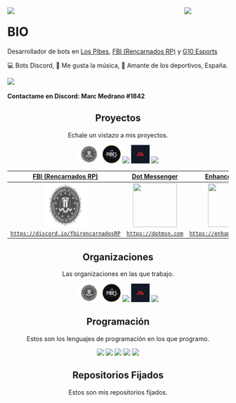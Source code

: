 <img align='left' src='https://raw.githubusercontent.com/sammwyy/sammwyy/master/sprites/LinkFront_Beat.gif' width='20%'>  
<img align='right' src='https://raw.githubusercontent.com/sammwyy/sammwyy/master/sprites/zelda.gif' width='20%'> 

# BIO
Desarrollador de bots en [Los Pibes](https://discord.gg/5dSRw9mxp3), [FBI (Rencarnados RP)](https://discord.gg/g7GE4QpkXY) y [G10 Esports](https://discord.gg/sfJwnF2Tuc)

💻 Bots Discord, 🎸 Me gusta la música, 🚗 Amante de los deportivos, España.  
  
![](https://komarev.com/ghpvc/?username=elmarcz&color=blueviolet)

**Contactame en Discord: Marc Medrano
#1842**

<h2 align="center">Proyectos</h2>
<p align="center">Echale un vistazo a mis proyectos.</p>
<p align="center">
   <img src='https://raw.githubusercontent.com/elmarcz/elmarcz/main/Proyectos/FBIpng.png' height='42px'/> 
   <img src='https://raw.githubusercontent.com/elmarcz/elmarcz/main/Proyectos/Logo%20Los%20Pibes.png' height='42px'>
  <img src='https://i.ibb.co/M5Kg0gb/Death-Land.png' height='42px'>
  <img src='https://raw.githubusercontent.com/elmarcz/elmarcz/main/Proyectos/Movies%20%26%20Talk.jpg' height='42px'>
  <img src='https://i.ibb.co/hfnst4L/G10-new-logo.jpg' height='42px'>
  </p>
  
| <a href="https://discord.gg/arQR7nbc2y" target="_blank">**FBI (Rencarnados RP)**</a> | <a href="https://dotmsn.com" target="_blank">**Dot Messenger**</a> | <a href="https://enhancedtwitch.com" target="_blank">**EnhancedTwitch**</a> | <a href="https://github.com/strawci" target="_blank">**StrawCI**</a> |
| :---: | :---: | :---: | :---: |
| <img align='center' src='https://raw.githubusercontent.com/elmarcz/elmarcz/main/Proyectos/FBIpng.png' width="100px" height='100px'> | <img align='center' src='https://avatars.githubusercontent.com/u/77628453?s=200&v=4' width="100px"  height='100px'> | <img align='center' width="100px" src='https://avatars.githubusercontent.com/u/76667263?s=200&v=4' height='100px'>  | <img align='center' src='https://avatars.githubusercontent.com/u/81942507?s=200&v=4' width="100px" height='100px'> |
| <a href="https://discord.io/fbirencarnadosRP" target="_blank">`https://discord.io/fbirencarnadosRP`</a> | <a href="http://dotmsn.com" target="_blank">`https://dotmsn.com`</a> | <a href="http://enhancedtwitch.com" target="_blank">`https://enhancedtwitch.com`</a> | <a href="https://github.com/strawci" target="_blank">`https://github.com/strawci`</a> |

  
 <h2 align="center">Organizaciones</h2>
<p align="center">Las organizaciones en las que trabajo.</p>
<p align="center">
   <img src='https://raw.githubusercontent.com/elmarcz/elmarcz/main/Proyectos/FBIpng.png' height='42px'/>
   <img src='https://raw.githubusercontent.com/elmarcz/elmarcz/main/Proyectos/Logo%20Los%20Pibes.png' height='42px'>
  <img src='https://i.ibb.co/M5Kg0gb/Death-Land.png' height='42px'>
  <img src='https://raw.githubusercontent.com/elmarcz/elmarcz/main/Proyectos/Movies%20%26%20Talk.jpg' height='42px'>
  <img src='https://i.ibb.co/hfnst4L/G10-new-logo.jpg' height='42px'>
  </p>


<h2 align="center">Programación</h2>
<p align="center">Estos son los lenguajes de programación en los que programo.</p>

<p align="center">
   <img src='https://raw.githubusercontent.com/sammwyy/sammwyy/master/skills/css.png' height='42px'/>
   <img src='https://raw.githubusercontent.com/sammwyy/sammwyy/master/skills/html.png' height='42px'>
  <img src='https://raw.githubusercontent.com/sammwyy/sammwyy/master/skills/java.png' height='42px'>
  <img src='https://raw.githubusercontent.com/sammwyy/sammwyy/master/skills/javascript.jpg' height='42px'>
   <img src='https://raw.githubusercontent.com/sammwyy/sammwyy/master/skills/nodejs.png' height='42px'>
  </p>
  
  <h2 align="center">Repositorios Fijados</h2>
<p align="center">Estos son mis repositorios fijados.</p>
